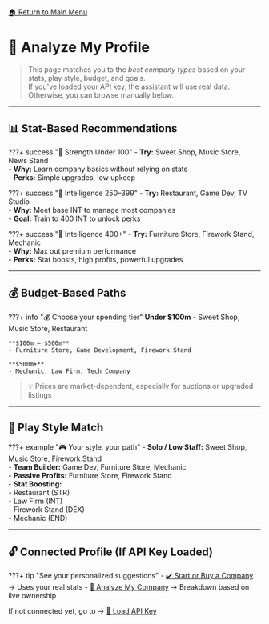 [🏠 Return to Main Menu](main_menu.md)

# 🧬 Analyze My Profile

> This page matches you to the *best company types* based on your stats, play style, budget, and goals.  
> If you've loaded your API key, the assistant will use real data. Otherwise, you can browse manually below.

---

## 📊 Stat-Based Recommendations

???+ success "💪 Strength Under 100"
    - **Try:** Sweet Shop, Music Store, News Stand  
    - **Why:** Learn company basics without relying on stats  
    - **Perks:** Simple upgrades, low upkeep

???+ success "🧠 Intelligence 250–399"
    - **Try:** Restaurant, Game Dev, TV Studio  
    - **Why:** Meet base INT to manage most companies  
    - **Goal:** Train to 400 INT to unlock perks

???+ success "🧠 Intelligence 400+"
    - **Try:** Furniture Store, Firework Stand, Mechanic  
    - **Why:** Max out premium performance  
    - **Perks:** Stat boosts, high profits, powerful upgrades

---

## 💰 Budget-Based Paths

???+ info "💰 Choose your spending tier"
    **Under $100m**
    - Sweet Shop, Music Store, Restaurant

    **$100m – $500m**
    - Furniture Store, Game Development, Firework Stand

    **$500m+**
    - Mechanic, Law Firm, Tech Company

> 💡 Prices are market-dependent, especially for auctions or upgraded listings

---

## 👤 Play Style Match

???+ example "🎮 Your style, your path"
    - **Solo / Low Staff:** Sweet Shop, Music Store, Firework Stand  
    - **Team Builder:** Game Dev, Furniture Store, Mechanic  
    - **Passive Profits:** Furniture Store, Firework Stand  
    - **Stat Boosting:**  
        - Restaurant (STR)  
        - Law Firm (INT)  
        - Firework Stand (DEX)  
        - Mechanic (END)

---

## 🔓 Connected Profile (If API Key Loaded)

???+ tip "See your personalized suggestions"
    - [✔️ Start or Buy a Company](start_or_buy.md) → Uses your real stats
    - [🔬 Analyze My Company](analyse_company.md) → Breakdown based on live ownership

If not connected yet, go to → [🔑 Load API Key](load_profile.md)

